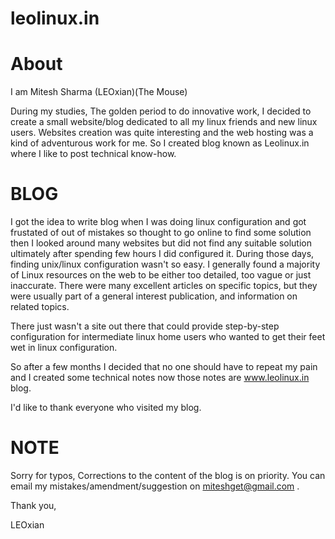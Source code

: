 # leolinux.in

About
=====

I am Mitesh Sharma (LEOxian)(The Mouse)

During my studies, The golden period to do innovative work, I decided to create a small website/blog dedicated to all my linux friends and new linux users. Websites creation was quite interesting and the web hosting was a kind of adventurous work for me. So I created blog known as Leolinux.in where I like to post technical know-how.

BLOG
====

I got the idea to write blog when I was doing linux configuration and got frustated of out of mistakes so thought to go online to find some solution then I looked around many websites but did not find any suitable solution ultimately after spending few hours I did configured it. During those days, finding unix/linux configuration wasn't so easy. I generally found a majority of Linux resources on the web to be either too detailed, too vague or just inaccurate. There were many excellent articles on specific topics, but they were usually part of a general interest publication, and information on related topics.

There just wasn't a site out there that could provide step-by-step configuration for intermediate linux home users who wanted to get their feet wet in linux configuration.

So after a few months I decided that no one should have to repeat my pain and I created some technical notes now those notes are www.leolinux.in blog.

I'd like to thank everyone who visited my blog. 

NOTE
====
Sorry for typos, Corrections to the content of the blog is on priority. You can email my mistakes/amendment/suggestion on miteshget@gmail.com .


Thank you,

LEOxian
